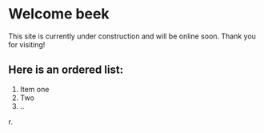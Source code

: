 # Welcome **beek**

This site is currently under construction and will be online soon. Thank you for visiting!

## Here is an ordered list:

1.  Item one
2.  Two
3.  ..



r.
